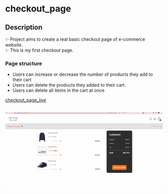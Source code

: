 # checkout_page

## Description
✨ Project aims to create a real basic checkout page of e-commerce website.<br>
✨ This is my first checkout page.


### Page structure
- Users can increase or decrease the number of products they add to their cart
- Users can delete the products they added to their cart.
- Users can delete all items in the cart at once

[checkout_page_live](https://zlhshn.github.io/checkout_page/)  <br><br>

![checkout_page_live](./img/checkout.gif)

